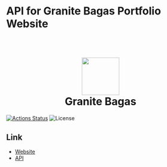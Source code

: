 # API for Granite Bagas Portfolio Website

<h1 align="center">
  <br>
  <a href="http://granitebps.com"><img src="https://s3.ap-southeast-1.amazonaws.com/portfolio-granitebps.com/galeries/1600601933_gbps.png" width="100" /></a>
  <br>
  Granite Bagas
  <br>
</h1>

[![Actions Status](https://github.com/granitebps/portfolio/workflows/CI/CD/badge.svg)](https://github.com/granitebps/portfolio/actions)
![License](https://img.shields.io/github/license/granitebps/portfolio)

## Link

-   [Website](https://granitebps.com)
-   [API](https://api.granitebps.com)

